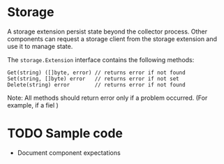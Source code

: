 # Storage

A storage extension persist state beyond the collector process. Other components can request a storage client from the storage extension and use it to manage state. 

The `storage.Extension` interface contains the following methods:
```
Get(string) ([]byte, error) // returns error if not found
Set(string, []byte) error   // returns error if not set
Delete(string) error        // returns error if not found
```
Note: All methods should return error only if a problem occurred. (For example, if a fiel )

# TODO Sample code
- Document component expectations
